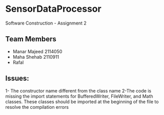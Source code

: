 # SensorDataProcessor
Software Construction - Assignment 2 

## Team Members 
- Manar Majeed  2114050
- Maha Shehab 2110911
- Rafal

## Issues:
1- The constructor name different from the class name
2-The code is missing the import statements for BufferedWriter, FileWriter, and Math classes. These classes should be imported at the beginning of the file to resolve the compilation errors
